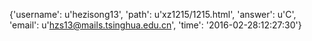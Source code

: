 {'username': u'hezisong13', 'path': u'xz1215/1215.html', 'answer': u'C', 'email': u'hzs13@mails.tsinghua.edu.cn', 'time': '2016-02-28:12:27:30'}